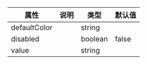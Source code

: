 属性 | 说明 | 类型 | 默认值 
------ | ------ | ------ | ---
defaultColor||string|
disabled||boolean|false
value||string|